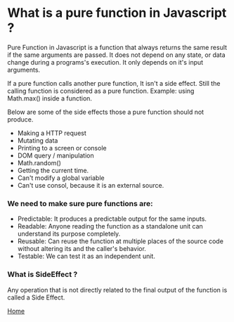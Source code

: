 # What is a pure function in Javascript ?

Pure Function in Javascript is a function that always returns the same result if the same arguments are passed. It does not depend on any state, or data change during a programs's execution. It only depends on it's input arguments.

If a pure function calls another pure function, It isn't a side effect. Still the calling function is considered as a pure function. Example: using Math.max() inside a function.

Below are some of the side effects those a pure function should not produce.

- Making a HTTP request
- Mutating data
- Printing to a screen or console
- DOM query / manipulation
- Math.random()
- Getting the current time.
- Can't modify a global variable
- Can't use consol, because it is an external source.

### We need to make sure pure functions are:

- Predictable: It produces a predictable output for the same inputs.
- Readable: Anyone reading the function as a standalone unit can understand its purpose completely.
- Reusable: Can reuse the function at multiple places of the source code without altering its and the caller's behavior.
- Testable: We can test it as an independent unit.

### What is SideEffect ?

Any operation that is not directly related to the final output of the function is called a Side Effect.


[Home](https://github.com/subratsir/DSA-JavaScript/blob/main/subratsir/README.md)
